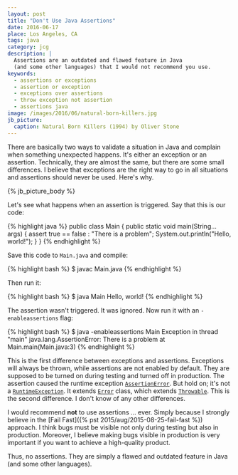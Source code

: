```yaml
---
layout: post
title: "Don't Use Java Assertions"
date: 2016-06-17
place: Los Angeles, CA
tags: java
category: jcg
description: |
  Assertions are an outdated and flawed feature in Java
  (and some other languages) that I would not recommend you use.
keywords:
  - assertions or exceptions
  - assertion or exception
  - exceptions over assertions
  - throw exception not assertion
  - assertions java
image: /images/2016/06/natural-born-killers.jpg
jb_picture:
  caption: Natural Born Killers (1994) by Oliver Stone
---
```


There are basically two ways to validate a situation in Java and complain
when something unexpected happens. It's either an exception
or an assertion. Technically, they are almost the same, but there are some
small differences. I believe that exceptions are the right way to go
in all situations and assertions should never be used. Here's why.

<!--more-->

{% jb_picture_body %}

Let's see what happens when an assertion is triggered. Say that this
is our code:

{% highlight java %}
public class Main {
  public static void main(String... args) {
    assert true == false : "There is a problem";
    System.out.println("Hello, world!");
  }
}
{% endhighlight %}

Save this code to `Main.java` and compile:

{% highlight bash %}
$ javac Main.java
{% endhighlight %}

Then run it:

{% highlight bash %}
$ java Main
Hello, world!
{% endhighlight %}

The assertion wasn't triggered. It was ignored. Now run it with an
`-enableassertions` flag:

{% highlight bash %}
$ java -enableassertions Main
Exception in thread "main" java.lang.AssertionError: There is a problem
  at Main.main(Main.java:3)
{% endhighlight %}

This is the first difference between exceptions and assertions. Exceptions
will always be thrown, while assertions are not enabled by default. They are
supposed to be turned on during testing and turned off in production.
The assertion caused the runtime exception
[`AssertionError`](https://docs.oracle.com/javase/7/docs/api/java/lang/AssertionError.html). But hold on; it's
not a [`RuntimeException`](https://docs.oracle.com/javase/7/docs/api/java/lang/RuntimeException.html). It extends
[`Error`](https://docs.oracle.com/javase/7/docs/api/java/lang/Error.html) class,
which extends [`Throwable`](https://docs.oracle.com/javase/7/docs/api/java/lang/Throwable.html).
This is the second difference. I don't know of any other differences.

I would recommend **not** to use assertions ... ever. Simply because I strongly
believe in the [Fail Fast]({% pst 2015/aug/2015-08-25-fail-fast %})
approach. I think bugs must be visible not only
during testing but also in production. Moreover, I believe making
bugs visible in production is very important if you want to achieve a high-quality product.

Thus, no assertions. They are simply a flawed and outdated feature in Java
(and some other languages).
